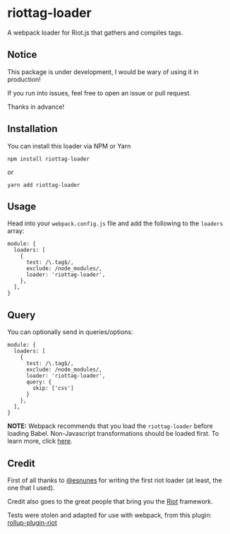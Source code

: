 
# riottag-loader
A webpack loader for Riot.js that gathers and compiles tags.

## Notice
This package is under development, I would be wary of using it in production!

If you run into issues, feel free to open an issue or pull request.

Thanks in advance!

## Installation
You can install this loader via NPM or Yarn

```
npm install riottag-loader
```
or
```
yarn add riottag-loader
```

## Usage

Head into your `webpack.config.js` file and add the following to the `loaders` array:

```
module: {
  loaders: [
    {
      test: /\.tag$/,
      exclude: /node_modules/,
      loader: 'riottag-loader',
    },
  ],
}
```
## Query

You can optionally send in queries/options:

```
module: {
  loaders: [
    {
      test: /\.tag$/,
      exclude: /node_modules/,
      loader: 'riottag-loader',
      query: {
        skip: ['css']
      }
    },
  ],
}
```

**NOTE:** Webpack recommends that you load the `riottag-loader` before loading Babel. Non-Javascript transformations should be loaded first. To learn more, click [here](https://webpack.github.io/docs/loaders.html#cacheable).

## Credit
First of all thanks to [@esnunes](https://github.com/esnunes/) for writing the first riot loader (at least, the one that I used).

Credit also goes to the great people that bring you the [Riot](https://github.com/riot/riot) framework.

Tests were stolen and adapted for use with webpack, from this plugin: [rollup-plugin-riot](https://github.com/riot/rollup-plugin-riot)
